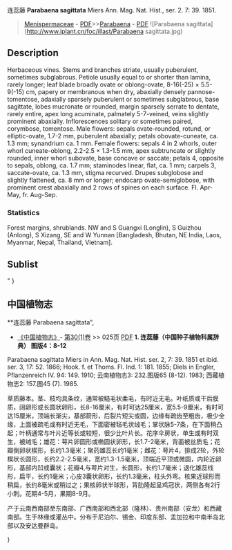 连蕊藤 **Parabaena sagittata** Miers Ann. Mag. Nat. Hist., ser. 2. 7: 39. 1851.

> [Menispermaceae](http://www.iplant.cn/info/Menispermaceae?t=foc) - [PDF](http://www.iplant.cn/foc/pdf/Menispermaceae.pdf)>>[Parabaena](http://www.iplant.cn/info/Parabaena?t=foc) - [PDF](http://www.iplant.cn/foc/pdf/Parabaena.pdf)
![Parabaena sagittata](http://www.iplant.cn/foc/illast/Parabaena sagittata.jpg)

## Description

Herbaceous vines. Stems and branches striate, usually puberulent, sometimes subglabrous. Petiole usually equal to or shorter than lamina, rarely longer; leaf blade broadly ovate or oblong-ovate, 8-16(-25) × 5.5-9(-15) cm, papery or membranous when dry, abaxially densely pannose-tomentose, adaxially sparsely puberulent or sometimes subglabrous, base sagittate, lobes mucronate or rounded, margin sparsely serrate to dentate, rarely entire, apex long acuminate, palmately 5-7-veined, veins slightly prominent abaxially. Inflorescences solitary or sometimes paired, corymbose, tomentose. Male flowers: sepals ovate-rounded, rotund, or elliptic-ovate, 1.7-2 mm, puberulent abaxially; petals obovate-cuneate, ca. 1.3 mm; synandrium ca. 1 mm. Female flowers: sepals 4 in 2 whorls, outer whorl cuneate-oblong, 2.2-2.5 × 1.3-1.5 mm, apex subtruncate or slightly rounded, inner whorl subovate, base concave or saccate; petals 4, opposite to sepals, oblong, ca. 1.7 mm; staminodes linear, flat, ca. 1 mm; carpels 3, saccate-ovate, ca. 1.3 mm, stigma recurved. Drupes subglobose and slightly flattened, ca. 8 mm or longer; endocarp ovate-semiglobose, with prominent crest abaxially and 2 rows of spines on each surface. Fl. Apr-May, fr. Aug-Sep.

### Statistics
Forest margins, shrublands. NW and S Guangxi (Longlin), S Guizhou (Anlong), S Xizang, SE and W Yunnan [Bangladesh, Bhutan, NE India, Laos, Myanmar, Nepal, Thailand, Vietnam].


## Sublist
"
}
## 中国植物志



**连蕊藤 Parabaena sagittata",


* [《中国植物志》](http://www.iplant.cn/frps)- [第30(1)卷](http://www.iplant.cn/frps/vol/30(1)) >> 025页 [PDF](http://www.iplant.cn/frps/pdf/30(1)/025.PDF)
**1. 连蕊藤（中国种子植物科属辞典） 图版4：8-12**

Parabaena sagittata Miers in Ann. Mag. Nat. Hist. ser. 2, 7: 39. 1851 et ibid. ser. 3, 17: 52. 1866; Hook. f. et Thoms. Fl. Ind. 1: 181. 1855; Diels in Engler, Pflanzenreich IV. 94: 149. 1910; 云南植物志3: 232.图版65 (8-12). 1983; 西藏植物志2: 157.图45 (7). 1985.

草质藤本。茎、枝均具条纹，通常被糙毛状柔毛，有时近无毛。叶纸质或干后膜质，阔卵形或长圆状卵形，长8-16厘米，有时可达25厘米，宽5.5-9厘米，有时可达15厘米，顶端长渐尖，基部箭形，后裂片短尖或圆，边缘有疏齿至粗齿，极少全缘，上面被疏毛或有时近无毛，下面密被毡毛状绒毛；掌状脉5-7条，在下面稍凸起；叶柄通常与叶片近等长或较短，很少比叶片长。花序伞房状，单生或有时双生，被绒毛；雄花：萼片卵圆形或椭圆状卵形，长1.7-2毫米，背面被丝质毛；花瓣倒卵状楔形，长约1.3毫米；聚药雄蕊长约1毫米；雌花：萼片4，排成2轮，外轮楔状长圆形，长约2.2-2.5毫米，宽约1.3-1.5毫米，顶端近平顶或微圆，内轮近卵形，基部内凹或囊状；花瓣4,与萼片对生，长圆形，长约1.7毫米；退化雄蕊线形，扁平，长约1毫米；心皮3囊状卵形，长约1.3毫米，柱头外弯。核果近球形而稍扁，长约8毫米或稍过之；果核卵状半球形，背肋隆起呈鸡冠状，两侧各有2行小刺。花期4-5月，果期8-9月。

产于云南西南部至东南部、广西南部和西北部（隆林）、贵州南部（安龙）和西藏南部。生于林缘或灌丛中。分布于尼泊尔、锡金、印度东部、孟加拉和中南半岛北部以及安达曼群岛。



}